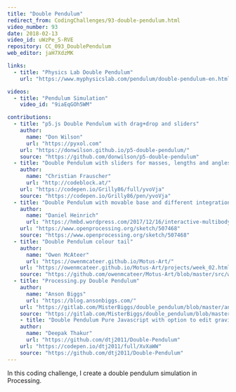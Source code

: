 ```yaml
---
title: "Double Pendulum"
redirect_from: CodingChallenges/93-double-pendulum.html
video_number: 93
date: 2018-02-13
video_id: uWzPe_S-RVE
repository: CC_093_DoublePendulum
web_editor: jaH7XdzMK

links:
  - title: "Physics Lab Double Pendulum"
    url: "https://www.myphysicslab.com/pendulum/double-pendulum-en.html"

videos:
  - title: "Pendulum Simulation"
    video_id: "9iaEqGOh5WM"

contributions:
  - title: "p5.js Double Pendulum with drag+drop and sliders"
    author:
      name: "Don Wilson"
      url: "https://pyxol.com"
    url: "https://donwilson.github.io/p5-double-pendulum/"
    source: "https://github.com/donwilson/p5-double-pendulum"
  - title: "Double Pendulum with sliders for masses, lengths and angles"
    author:
      name: "Christian Frauscher"
      url: "http://codeblock.at/"
    url: "https://codepen.io/Grilly86/full/yvoVja"
    source: "https://codepen.io/Grilly86/pen/yvoVja"
  - title: "Double Pendulum with movable base and different integration algorithms"
    author:
      name: "Daniel Heinrich"
      url: "https://hmbd.wordpress.com/2017/12/16/interactive-multibody-dynamics-in-processing/"
    url: "https://www.openprocessing.org/sketch/507468"
    source: "https://www.openprocessing.org/sketch/507468"
  - title: "Double Pendulum colour tail"
    author:
      name: "Owen McAteer"
      url: "https://owenmcateer.github.io/Motus-Art/"
    url: "https://owenmcateer.github.io/Motus-Art/projects/week_02.html"
    source: "https://github.com/owenmcateer/Motus-Art/blob/master/src/week_02/main.js"
  - title: "Processing.py Double Pendulum"
    author:
      name: "Anson Biggs"
      url: "https://blog.ansonbiggs.com/"
    url: "https://gitlab.com/MisterBiggs/double_pendulum/blob/master/animation.webm"
    source: "https://gitlab.com/MisterBiggs/double_pendulum/blob/master/double_pendulum.pyde"
    - title: "Double Pendulum Pure Javascript with option to edit gravity and angles and color traces"
    author:
      name: "Deepak Thakur"
      url: "https://github.com/dtj2011/Double-Pendulum"
    url: "https://codepen.io/dtj2011/full/XvXaWW"
    source: "https://github.com/dtj2011/Double-Pendulum"
---
```


In this coding challenge, I create a double pendulum simulation in Processing.
